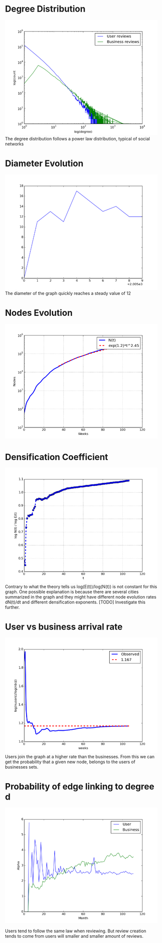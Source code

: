 Degree Distribution
===================

![Alt text](degdist.png "Degree Distribution")
The degree distribution follows a power law distribution, typical of social networks

Diameter Evolution
==================

![Alt text](diameter.png "Diameter evolution")
The diameter of the graph quickly reaches a steady value of 12

Nodes Evolution
===============
![Alt text](nodesApprox.png "Nodes arrival is superlinear")


Densification Coefficient
=========================

![Alt text](densExp.png "Densification exponent")
Contrary to what the theory tells us log(E(t))/log(N(t)) is not constant for this graph.
One possible explanation is because there are several cities summarized in the graph and 
they might have different node evolution rates dN(t)/dt and different densification
exponents. 
[TODO] Investigate this further.

User vs business arrival rate
=============================

![Alt text](usersbiz.png "Users join the graph following a power of the number of businesses")
Users join the graph at a higher rate than the businesses. From this we can get the probability that a given new node, belongs to the users of businesses sets.


Probability of edge linking to degree d
=======================================

![Alt text](newedge-degreeprob-alpha.png "Review creation parameter alpha for users and businesses")

Users tend to follow the same law when reviewing. But review creation tends to come from users will smaller and smaller amount of reviews.
